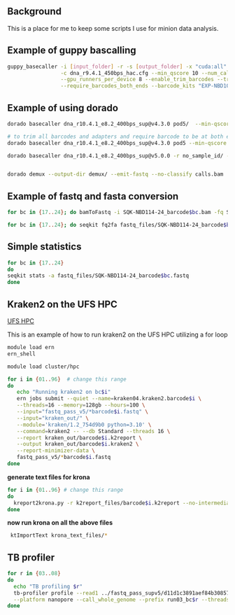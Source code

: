 ## Background

This is a place for me to keep some scripts I use for minion data analysis.


## Example of guppy bascalling

```bash
guppy_basecaller -i [input_folder] -r -s [output_folder] -x "cuda:all" \
                 -c dna_r9.4.1_450bps_hac.cfg --min_qscore 10 --num_callers 4 \
                 --gpu_runners_per_device 8 --enable_trim_barcodes --trim_adapters \
                 --require_barcodes_both_ends --barcode_kits "EXP-NBD104 EXP-NBD114"
```

## Example of using dorado

```bash
dorado basecaller dna_r10.4.1_e8.2_400bps_sup@v4.3.0 pod5/  --min-qscore 10 --kit-name SQK-NBD114-24 > calls.bam

# to trim all barcodes and adapters and require barcode to be at both ends
dorado basecaller dna_r10.4.1_e8.2_400bps_sup@v4.3.0 pod5 --min-qscore 10 --kit-name SQK-NBD114-24 --barcode-both-ends --trim all > calls.bam

dorado basecaller dna_r10.4.1_e8.2_400bps_sup@v5.0.0 -r no_sample_id/ --min-qscore 10 --kit-name SQK-NBD114-96 --barcode-both-ends --trim all > calls.bam


dorado demux --output-dir demux/ --emit-fastq --no-classify calls.bam
```

## Example of fastq and fasta conversion

```bash
for bc in {17..24}; do bamToFastq -i SQK-NBD114-24_barcode$bc.bam -fq SQK-NBD114-24_barcode$bc.fastq; done

for bc in {17..24}; do seqkit fq2fa fastq_files/SQK-NBD114-24_barcode$bc.fastq  > fasta_files/SQK-NBD114-24_barcode$bc.fasta; done
```

## Simple statistics

```bash
for bc in {17..24}
do
seqkit stats -a fastq_files/SQK-NBD114-24_barcode$bc.fastq 
done
```

## Kraken2 on the UFS HPC
[UFS HPC](https://docs.ern.ufs.ac.za)

This is an example of how to run kraken2 on the UFS HPC utilizing a for loop

```bash
module load ern
ern_shell
```
```bash
module load cluster/hpc
```


```bash
for i in {01..96}  # change this range
do
   echo "Running kraken2 on bc$i"
   ern jobs submit --quiet --name=kraken04.kraken2.barcode$i \
   --threads=16 --memory=128gb --hours=100 \
   --input="fastq_pass_v5/*barcode$i.fastq" \
   --input="kraken_out/" \
   --module='kraken/1.2_754d9b0 python=3.10' \
   --command=kraken2 -- --db Standard --threads 16 \
   --report kraken_out/barcode$i.k2report \
   --output kraken_out/barcode$i.kraken2 \
   --report-minimizer-data \
   fastq_pass_v5/*barcode$i.fastq
done
```

**generate text files for krona**

```bash
for i in {01..96} # change this range
do
  kreport2krona.py -r k2report_files/barcode$i.k2report --no-intermediate-ranks -o krona_text_files/barcode$i-krona.txt
done

```
**now run krona on all the above files**

```bash
 ktImportText krona_text_files/*
```
## TB profiler
```bash
for r in {03..08}
do
  echo "TB profiling $r"
  tb-profiler profile --read1 ../fastq_pass_supv5/d11d1c3891aef84b30857ebf795a74e93095769e_SQK-NBD114-96_barcode$r.fastq \
  --platform nanopore --call_whole_genome --prefix run03_bc$r --threads 6 --csv --snp_dist 5
done
```



